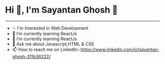### <h1> Hi 👋, I'm Sayantan Ghosh 👋</h1><hr>


- ✨ I'm Interested in Web Development
- 🌱 I’m currently learning ReactJs
- 🌱 I’m currently learning ReactJs
- 💬 Ask me about Javascript,HTML & CSS
- 📫 How to reach me on LinkedIn:-https://www.linkedin.com/in/sayantan-ghosh-311b36222/ 


